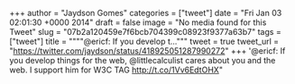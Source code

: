 
+++
author = "Jaydson Gomes"
categories = ["tweet"]
date = "Fri Jan 03 02:01:30 +0000 2014"
draft = false
image = "No media found for this Tweet"
slug = "07b2a120459e7f6bcb704399c08923f9377a63b7"
tags = ["tweet"]
title = """"@ericf: If you develop t..."""
tweet = true
tweet_url = "https://twitter.com/jaydson/status/418925051287990272"
+++
'@ericf: If you develop things for the web, @littlecalculist cares about you and the web. I support him for W3C TAG http://t.co/1Vv6EdtOHX"
